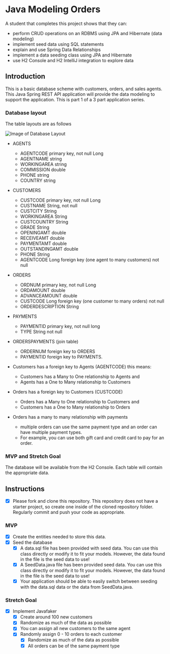 # Java Modeling Orders

A student that completes this project shows that they can:

* perform CRUD operations on an RDBMS using JPA and Hibernate (data modeling)
* implement seed data using SQL statements
* explain and use Spring Data Relationships
* implement a data seeding class using JPA and Hibernate
* use H2 Console and H2 IntelliJ integration to explore data

## Introduction

This is a basic database scheme with customers, orders, and sales agents. This Java Spring REST API application will provide the data modeling to support the application. This is part 1 of a 3 part application series.

### Database layout

The table layouts are as follows

![Image of Database Layout](java-orders-db.png)

* AGENTS
  * AGENTCODE primary key, not null Long
  * AGENTNAME string
  * WORKINGAREA string
  * COMMISSION double
  * PHONE string
  * COUNTRY string

* CUSTOMERS
  * CUSTCODE primary key, not null Long
  * CUSTNAME String, not null
  * CUSTCITY String
  * WORKINGAREA String
  * CUSTCOUNTRY String
  * GRADE String
  * OPENINGAMT double
  * RECEIVEAMT double
  * PAYMENTAMT double
  * OUTSTANDINGAMT double
  * PHONE String
  * AGENTCODE Long foreign key (one agent to many customers) not null

* ORDERS
  * ORDNUM primary key, not null Long
  * ORDAMOUNT double
  * ADVANCEAMOUNT double
  * CUSTCODE Long foreign key (one customer to many orders) not null
  * ORDERDESCRIPTION String

* PAYMENTS
  * PAYMENTID primary key, not null long
  * TYPE String not null
  
* ORDERSPAYMENTS (join table)
  * ORDERNUM foreign key to ORDERS
  * PAYMENTID foreign key to PAYMENTS.

* Customers has a foreign key to Agents (AGENTCODE) this means:
  * Customers has a Many to One relationship to Agents and
  * Agents has a One to Many relationship to Customers

* Orders has a foreign key to Customers (CUSTCODE)
  * Orders has a Many to One relationship to Customers and
  * Customers has a One to Many relationship to Orders

* Orders has a many to many relationship with payments
  * multiple orders can use the same payment type and an order can have multiple payment types.
  * For example, you can use both gift card and credit card to pay for an order.

### MVP and Stretch Goal

The database will be available from the H2 Console. Each table will contain the appropriate data.

## Instructions

* [x] Please fork and clone this repository. This repository does not have a starter project, so create one inside of the cloned repository folder. Regularly commit and push your code as appropriate.

### MVP

* [x] Create the entities needed to store this data.
* [x] Seed the database
  * [x] A data.sql file has been provided with seed data. You can use this class directly or modify it to fit your models. However, the data found in the file is the seed data to use!
  * [x] A SeedData.java file has been provided seed data. You can use this class directly or modify it to fit your models. However, the data found in the file is the seed data to use!
  * [x] Your application should be able to easily switch between seeding with the data.sql data or the data from SeedData.java.

### Stretch Goal

* [x] Implement Javafaker
  * [x] Create around 100 new customers
  * [x] Randomize as much of the data as possible
  * [x] You can assign all new customers to the same agent
  * [x] Randomly assign 0 - 10 orders to each customer
    * [x] Randomize as much of the data as possible
    * [x] All orders can be of the same payment type